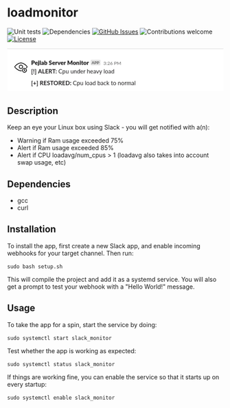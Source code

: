 # loadmonitor
![Unit tests](https://travis-ci.com/wickdChromosome/loadmonitor.svg?branch=master)
![Dependencies](https://img.shields.io/badge/dependencies-up%20to%20date-brightgreen.svg)
[![GitHub Issues](https://img.shields.io/github/issues/wickdchromosome/loadmonitor.svg)](https://github.com/wickdchromosome/loadmonitor/issues)
![Contributions welcome](https://img.shields.io/badge/contributions-welcome-orange.svg)
[![License](https://img.shields.io/badge/license-MIT-blue.svg)](https://opensource.org/licenses/MIT)

<div align="center"><img src="demo.png" /></div>

## Description


Keep an eye your Linux box using Slack - you will get notified with a(n):

- Warning if Ram usage exceeded 75%
- Alert if Ram usage exceeded 85%
- Alert if CPU loadavg/num_cpus > 1 (loadavg also takes into account swap usage, etc)


## Dependencies

- gcc
- curl

## Installation
To install the app, first create a new Slack app, and enable incoming webhooks for your target channel.
Then run:
```
sudo bash setup.sh
```

This will compile the project and add it as a systemd service. You will also get a prompt to test
your webhook with a "Hello World!" message.

## Usage
To take the app for a spin, start the service by doing:
```
sudo systemctl start slack_monitor
```

Test whether the app is working as expected:
```
sudo systemctl status slack_monitor
```

If things are working fine, you can enable the service so that it starts up on every startup:
```
sudo systemctl enable slack_monitor
```
